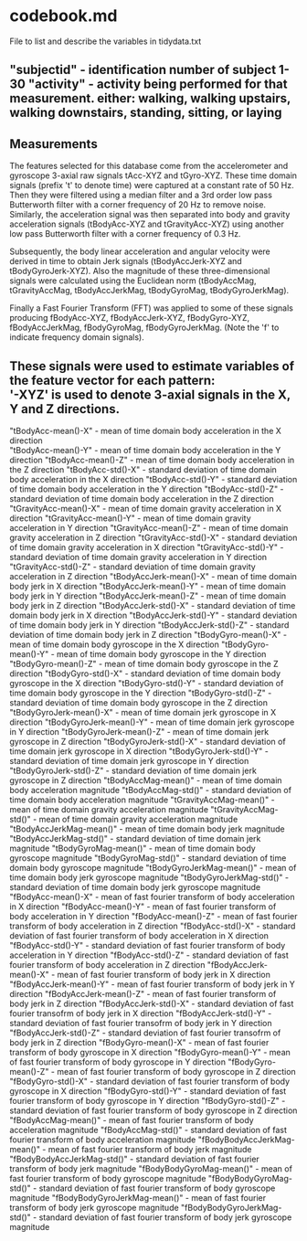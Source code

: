# codebook.md
File to list and describe the variables in tidydata.txt

 "subjectid" - identification number of subject
                1-30
 "activity"  - activity being performed for that measurement. either:
                walking, walking upstairs, walking downstairs, standing, sitting, or laying
----------------
Measurements
----------------
The features selected for this database come from the accelerometer and gyroscope 3-axial raw signals tAcc-XYZ and tGyro-XYZ.
These time domain signals (prefix 't' to denote time) were captured at a constant rate of 50 Hz. 
Then they were filtered using a median filter and a 3rd order low pass Butterworth filter with a corner frequency of 20 Hz to
remove noise. Similarly, the acceleration signal was then separated into body and gravity acceleration signals
(tBodyAcc-XYZ and tGravityAcc-XYZ) using another low pass Butterworth filter with a corner frequency of 0.3 Hz. 

Subsequently, the body linear acceleration and angular velocity were derived in time to obtain Jerk signals
(tBodyAccJerk-XYZ and tBodyGyroJerk-XYZ). Also the magnitude of these three-dimensional signals were calculated
using the Euclidean norm (tBodyAccMag, tGravityAccMag, tBodyAccJerkMag, tBodyGyroMag, tBodyGyroJerkMag). 

Finally a Fast Fourier Transform (FFT) was applied to some of these signals producing fBodyAcc-XYZ, fBodyAccJerk-XYZ,
fBodyGyro-XYZ, fBodyAccJerkMag, fBodyGyroMag, fBodyGyroJerkMag. (Note the 'f' to indicate frequency domain signals). 

These signals were used to estimate variables of the feature vector for each pattern:  
'-XYZ' is used to denote 3-axial signals in the X, Y and Z directions.
----------------

"tBodyAcc-mean()-X"           - mean of time domain body acceleration in the X direction   
"tBodyAcc-mean()-Y"           - mean of time domain body acceleration in the Y direction
"tBodyAcc-mean()-Z"           - mean of time domain body acceleration in the Z direction
"tBodyAcc-std()-X"            - standard deviation of time domain body acceleration in the X direction
"tBodyAcc-std()-Y"            - standard deviation of time domain body acceleration in the Y direction
"tBodyAcc-std()-Z"            - standard deviation of time domain body acceleration in the Z direction
"tGravityAcc-mean()-X"       - mean of time domain gravity acceleration in X direction
"tGravityAcc-mean()-Y"        - mean of time domain gravity acceleration in Y direction
"tGravityAcc-mean()-Z"        - mean of time domain gravity acceleration in Z direction
"tGravityAcc-std()-X"        - standard deviation of time domain gravity acceleration in X direction
"tGravityAcc-std()-Y"          - standard deviation of time domain gravity acceleration in Y direction
"tGravityAcc-std()-Z"          - standard deviation of time domain gravity acceleration in Z direction
"tBodyAccJerk-mean()-X"      - mean of time domain body jerk in X direction
"tBodyAccJerk-mean()-Y"       - mean of time domain body jerk in Y direction
"tBodyAccJerk-mean()-Z"       - mean of time domain body jerk in Z direction
"tBodyAccJerk-std()-X"       - standard deviation of time domain body jerk in X direction
"tBodyAccJerk-std()-Y"        - standard deviation of time domain body jerk in Y direction
"tBodyAccJerk-std()-Z"        - standard deviation of time domain body jerk in Z direction
"tBodyGyro-mean()-X"         - mean of time domain body gyroscope in the X direction
"tBodyGyro-mean()-Y"          - mean of time domain body gyroscope in the Y direction
"tBodyGyro-mean()-Z"          - mean of time domain body gyroscope in the Z direction
"tBodyGyro-std()-X"          - standard deviation of time domain body gyroscope in the X direction
"tBodyGyro-std()-Y"           - standard deviation of time domain body gyroscope in the Y direction
"tBodyGyro-std()-Z"           - standard deviation of time domain body gyroscope in the Z direction
"tBodyGyroJerk-mean()-X"     - mean of time domain jerk gyroscope in X direction
"tBodyGyroJerk-mean()-Y"      - mean of time domain jerk gyroscope in Y direction
"tBodyGyroJerk-mean()-Z"      - mean of time domain jerk gyroscope in Z direction
"tBodyGyroJerk-std()-X"      - standard deviation of time domain jerk gyroscope in X direction
"tBodyGyroJerk-std()-Y"       - standard deviation of time domain jerk gyroscope in Y direction
"tBodyGyroJerk-std()-Z"     - standard deviation of time domain jerk gyroscope in Z direction 
"tBodyAccMag-mean()"         - mean of time domain body acceleration magnitude
"tBodyAccMag-std()"           - standard deviation of time domain body acceleration magnitude
"tGravityAccMag-mean()"       - mean of time domain gravity acceleration magnitude
"tGravityAccMag-std()"       - mean of time domain gravity acceleration magnitude
"tBodyAccJerkMag-mean()"     - mean of time domain body jerk magnitude
"tBodyAccJerkMag-std()"       - standard deviation of time domain jerk magnitude
"tBodyGyroMag-mean()"        - mean of time domain body gyroscope magnitude
"tBodyGyroMag-std()"          - standard deviation of time domain body gyroscope magnitude
"tBodyGyroJerkMag-mean()"     - mean of time domain body jerk gyroscope magnitude
"tBodyGyroJerkMag-std()"     - standard deviation of time domain body jerk gyroscope magnitude
"fBodyAcc-mean()-X"           - mean of fast fourier transform of body acceleration in X direction
"fBodyAcc-mean()-Y"           - mean of fast fourier transform of body acceleration in Y direction
"fBodyAcc-mean()-Z"          - mean of fast fourier transform of body acceleration in Z direction
"fBodyAcc-std()-X"           - standard deviation of fast fourier transform of body acceleration in X direction
"fBodyAcc-std()-Y"            - standard deviation of fast fourier transform of body acceleration in Y direction
"fBodyAcc-std()-Z"           - standard deviation of fast fourier transform of body acceleration in Z direction
"fBodyAccJerk-mean()-X"       - mean of fast fourier transform of body jerk in X direction
"fBodyAccJerk-mean()-Y"       - mean of fast fourier transform of body jerk in Y direction
"fBodyAccJerk-mean()-Z"      - mean of fast fourier transform of body jerk in Z direction
"fBodyAccJerk-std()-X"       - standard deviation of fast fourier transofrm of body jerk in X direction
"fBodyAccJerk-std()-Y"        - standard deviation of fast fourier transofrm of body jerk in Y direction
"fBodyAccJerk-std()-Z"       - standard deviation of fast fourier transofrm of body jerk in Z direction
"fBodyGyro-mean()-X"          - mean of fast fourier transform of body gyroscope in X direction
"fBodyGyro-mean()-Y"          - mean of fast fourier transform of body gyroscope in Y direction
"fBodyGyro-mean()-Z"         - mean of fast fourier transform of body gyroscope in Z direction
"fBodyGyro-std()-X"           - standard deviation of fast fourier transform of body gyroscope in X direction
"fBodyGyro-std()-Y"           - standard deviation of fast fourier transform of body gyroscope in Y direction
"fBodyGyro-std()-Z"          - standard deviation of fast fourier transform of body gyroscope in Z direction
"fBodyAccMag-mean()"          - mean of fast fourier transform of body acceleration magnitude
"fBodyAccMag-std()"           - standard deviation of fast fourier transform of body acceleration magnitude
"fBodyBodyAccJerkMag-mean()"  - mean of fast fourier transform of body jerk magnitude
"fBodyBodyAccJerkMag-std()"   - standard deviation of fast fourier transform of body jerk magnitude
"fBodyBodyGyroMag-mean()"     - mean of fast fourier transform of body gyroscope magnitude
"fBodyBodyGyroMag-std()"     - standard deviation of fast fourier transform of body gyroscope magnitude
"fBodyBodyGyroJerkMag-mean()" - mean of fast fourier transform of body jerk gyroscope magnitude
"fBodyBodyGyroJerkMag-std()" - standard deviation of fast fourier transform of body jerk gyroscope magnitude
